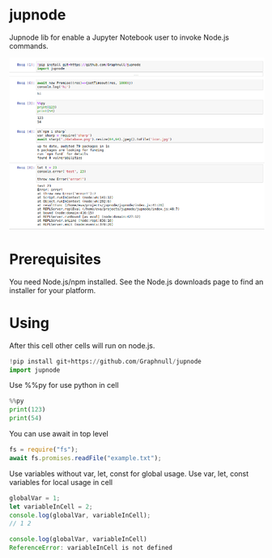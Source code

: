 # jupnode

Jupnode lib for enable a Jupyter Notebook user to invoke Node.js commands.

![Screenshot: Notebook Hello Sample](images/img.png)

# Prerequisites

You need Node.js/npm installed. See the Node.js downloads page to find an installer for your platform.

# Using

After this cell other cells will run on node.js.

```python
!pip install git+https://github.com/Graphnull/jupnode
import jupnode
```

Use %%py for use python in cell

```python
%%py
print(123)
print(54)
```

You can use await in top level

```js
fs = require("fs");
await fs.promises.readFile("example.txt");
```

Use variables without var, let, const for global usage. Use var, let, const variables for local usage in cell

```js
globalVar = 1;
let variableInCell = 2;
console.log(globalVar, variableInCell);
// 1 2
```

```js
console.log(globalVar, variableInCell)
ReferenceError: variableInCell is not defined
```
